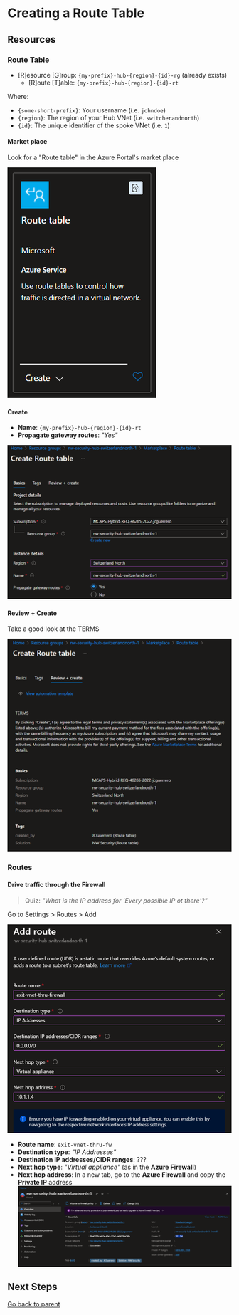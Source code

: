 # Creating a Route Table

## Resources

### Route Table

- [R]esource [G]roup: `{my-prefix}-hub-{region}-{id}-rg` (already exists)
  - [R]oute [T]able: `{my-prefix}-hub-{region}-{id}-rt`

Where:

- `{some-short-prefix}`: Your username (i.e. `johndoe`)
- `{region}`: The region of your Hub VNet (i.e. `switcherandnorth`)
- `{id}`: The unique identifier of the spoke VNet (i.e. `1`)

#### Market place

Look for a "Route table" in the Azure Portal's market place

![Market place](../../../../assets/img/azure/market/rt/logo.png)

#### Create

- **Name**: `{my-prefix}-hub-{region}-{id}-rt`
- **Propagate gateway routes**: _"Yes"_

![Create](../../../../assets/img/azure/solution/vnets/hub/rt/create/basics.png)

#### Review + Create

Take a good look at the TERMS

![Review + Create](../../../../assets/img/azure/solution/vnets/hub/rt/create/review.png)

### Routes

#### Drive traffic through the Firewall

> Quiz: _"What is the IP address for 'Every possible IP ot there'?"_

Go to Settings > Routes > Add

![Add](../../../../assets/img/azure/solution/vnets/hub/rt/routes/exit-vnet-thru-fw.png)

- **Route name**: `exit-vnet-thru-fw`
- **Destination type**: _"IP Addresses"_
- **Destination IP addresses/CIDR ranges**: ???
- **Next hop type**: _"Virtual appliance"_ (as in the **Azure Firewall**)
- **Next hop address**: In a new tab, go to the **Azure Firewall** and copy the **Private IP** address
  ![Private IP](../../../../assets/img/azure/solution/vnets/hub/fw/overview.png)

## Next Steps

[Go back to parent](../README.md)

